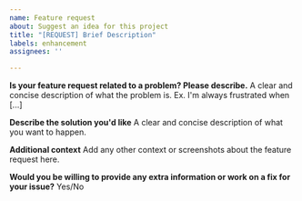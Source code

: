 ```yaml
---
name: Feature request
about: Suggest an idea for this project
title: "[REQUEST] Brief Description"
labels: enhancement
assignees: ''

---
```


**Is your feature request related to a problem? Please describe.**
A clear and concise description of what the problem is. Ex. I'm always frustrated when [...]

**Describe the solution you'd like**
A clear and concise description of what you want to happen.

**Additional context**
Add any other context or screenshots about the feature request here.

**Would you be willing to provide any extra information or work on a fix for your issue?**
Yes/No
